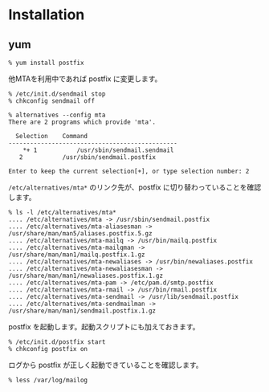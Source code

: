 # Installation

## yum

    % yum install postfix

他MTAを利用中であれば postfix に変更します。

    % /etc/init.d/sendmail stop
    % chkconfig sendmail off

    % alternatives --config mta
    There are 2 programs which provide 'mta'.

      Selection    Command
    -----------------------------------------------
        *+ 1           /usr/sbin/sendmail.sendmail
       2           /usr/sbin/sendmail.postfix

    Enter to keep the current selection[+], or type selection number: 2

`/etc/alternatives/mta*` のリンク先が、postfix に切り替わっていることを確認します。

    % ls -l /etc/alternatives/mta*
    .... /etc/alternatives/mta -> /usr/sbin/sendmail.postfix
    .... /etc/alternatives/mta-aliasesman -> /usr/share/man/man5/aliases.postfix.5.gz
    .... /etc/alternatives/mta-mailq -> /usr/bin/mailq.postfix
    .... /etc/alternatives/mta-mailqman -> /usr/share/man/man1/mailq.postfix.1.gz
    .... /etc/alternatives/mta-newaliases -> /usr/bin/newaliases.postfix
    .... /etc/alternatives/mta-newaliasesman -> /usr/share/man/man1/newaliases.postfix.1.gz
    .... /etc/alternatives/mta-pam -> /etc/pam.d/smtp.postfix
    .... /etc/alternatives/mta-rmail -> /usr/bin/rmail.postfix
    .... /etc/alternatives/mta-sendmail -> /usr/lib/sendmail.postfix
    .... /etc/alternatives/mta-sendmailman -> /usr/share/man/man1/sendmail.postfix.1.gz

postfix を起動します。起動スクリプトにも加えておきます。

    % /etc/init.d/postfix start
    % chkconfig postfix on

ログから postfix が正しく起動できていることを確認します。

    % less /var/log/mailog

